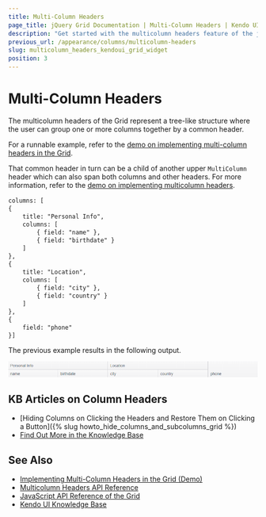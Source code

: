 ```yaml
---
title: Multi-Column Headers
page_title: jQuery Grid Documentation | Multi-Column Headers | Kendo UI
description: "Get started with the multicolumn headers feature of the jQuery Grid by Kendo UI allowing you to group together one or more columns by a common header."
previous_url: /appearance/columns/multicolumn-headers
slug: multicolumn_headers_kendoui_grid_widget
position: 3
---
```


# Multi-Column Headers

The multicolumn headers of the Grid represent a tree-like structure where the user can group one or more columns together by a common header.

For a runnable example, refer to the [demo on implementing multi-column headers in the Grid](https://demos.telerik.com/kendo-ui/grid/multicolumnheaders).

That common header in turn can be a child of another upper `MultiColumn` header which can also span both columns and other headers. For more information, refer to the [demo on implementing multicolumn headers](https://demos.telerik.com/kendo-ui/grid/multicolumnheaders).

    columns: [
    {
        title: "Personal Info",
        columns: [
            { field: "name" },
            { field: "birthdate" }
        ]
    },
    {
        title: "Location",
        columns: [
            { field: "city" },
            { field: "country" }
        ]
    },
    {
        field: "phone"
    }]

The previous example results in the following output.

<img src="multicolumn-headers.png">

## KB Articles on Column Headers

* [Hiding Columns on Clicking the Headers and Restore Them on Clicking a Button]({% slug howto_hide_columns_and_subcolumns_grid %})
* [Find Out More in the Knowledge Base](/knowledge-base)

## See Also

* [Implementing Multi-Column Headers in the Grid (Demo)](https://demos.telerik.com/kendo-ui/grid/multicolumnheaders)
* [Multicolumn Headers API Reference](/api/javascript/ui/grid/configuration/columns.columns)
* [JavaScript API Reference of the Grid](/api/javascript/ui/grid)
* [Kendo UI Knowledge Base](/knowledge-base)
